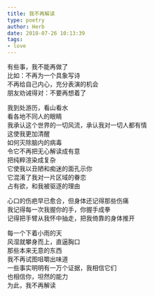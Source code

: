 ```yaml
---  
title: 我不再解读  
type: poetry  
author: Herb  
date: 2018-07-26 10:13:39  
tags: 
- love
---  
```

有些事，我不能再做了  
比如：不再为一个具象写诗  
不再给自己内心，充分表演的机会  
朋友劝诫得对：不要再想着了  

我到处游历，看山看水  
看各地不同人的眼睛  
我承认这个世界的一切风流，承认我对一切人都有情  
这使我更加清醒  
如何灭除脑内的病毒  
令它不再把无心解读成有意  
把纯粹渲染成复杂  
它使我以丑陋和痴迷的面孔示你  
它混淆了我对一片区域的眷恋  
占有欲，和我被驱逐的理由  

心口的伤疤早已愈合，但身体还记得那些伤痛  
我记得每一次我握你的手，你握手成拳  
记得把手臂从我怀中抽走，把我倚靠的身体推开
  
每一个下着小雨的天  
风湿就攀身而上，直逼胸口  
那些本来无意的东西  
我不再试图咀嚼出味道  
一些事实明明有一万个证据，我相信它们  
也相信你，坦然的能力  
为此，我不再解读